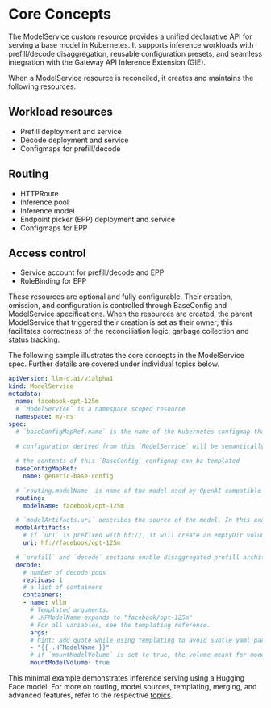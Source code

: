 # Core Concepts

The ModelService custom resource provides a unified declarative API for serving a base model in Kubernetes. It supports inference workloads with prefill/decode disaggregation, reusable configuration presets, and seamless integration with the Gateway API Inference Extension (GIE).

When a ModelService resource is reconciled, it creates and maintains the following resources.

## Workload resources

* Prefill deployment and service
* Decode deployment and service
* Configmaps for prefill/decode

## Routing

* HTTPRoute
* Inference pool
* Inference model
* Endpoint picker (EPP) deployment and service 
* Configmaps for EPP

## Access control

* Service account for prefill/decode and EPP
* RoleBinding for EPP

These resources are optional and fully configurable. Their creation, omission, and configuration is controlled through BaseConfig and ModelService specifications. When the resources are created, the parent ModelService that triggered their creation is set as their owner; this facilitates correctness of the reconciliation logic, garbage collection and status tracking.

The following sample illustrates the core concepts in the ModelService spec. Further details are covered under individual topics below.

```yaml
apiVersion: llm-d.ai/v1alpha1
kind: ModelService
metadata:
  name: facebook-opt-125m
  # `ModelService` is a namespace scoped resource
  namespace: my-ns
spec:
  # `baseConfigMapRef.name` is the name of the Kubernetes configmap that provides default configurations for the resources spawned by this `ModelService`. 
  
  # configuration derived from this `ModelService` will be semantically merged with the contents of the referenced `BaseConfig` to produce the final resource configuration. This allows model owners to override platform defaults only when necessary.

  # the contents of this `BaseConfig` configmap can be templated
  baseConfigMapRef:
    name: generic-base-config

  # `routing.modelName` is name of the model used by OpenAI compatible inference clients in their queries.
  routing:
    modelName: facebook/opt-125m

  # `modelArtifacts.uri` describes the source of the model. In this example, it is sourced from Hugging Face (as indicated by the hf:// prefix in the URI), the owner of the Hugging Face repo is `facebook`, and the model ID within is `opt-125m`.
  modelArtifacts:
    # if `uri` is prefixed with hf://, it will create an emptyDir volume in prefill/decode pods, that can be mounted by the model serving container in the pod.
    uri: hf://facebook/opt-125m

  # `prefill` and `decode` sections enable disaggregated prefill architecture for model serving; these sections are optional; include both to sections to enable diaggregation; omit prefill to disable disaggregation.
  decode:
    # number of decode pods
    replicas: 1
    # a list of containers
    containers:
    - name: vllm
      # Templated arguments.
      # .HFModelName expands to "facebook/opt-125m"
      # For all variables, see the templating reference.
      args:
      # hint: add quote while using templating to avoid subtle yaml parsing issues
      - "{{ .HFModelName }}"
      # if `mountModelVolume` is set to true, the volume meant for model storage will be mounted by this container; in this example, this will be an emptyDir volume into which this container will download the model from Hugging Face.
      mountModelVolume: true
```

This minimal example demonstrates inference serving using a Hugging Face model. For more on routing, model sources, templating, merging, and advanced features, refer to the respective [topics](../userguide.md#topics).


